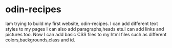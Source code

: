 # odin-recipes
Iam trying to build my first website, odin-recipes. I can add different text styles to my pages I  can also add paragraphs,heads ets.I can add links and pictures  too.
Now I can add basic CSS files to my html files such as different colors,backgrounds,class and id.
